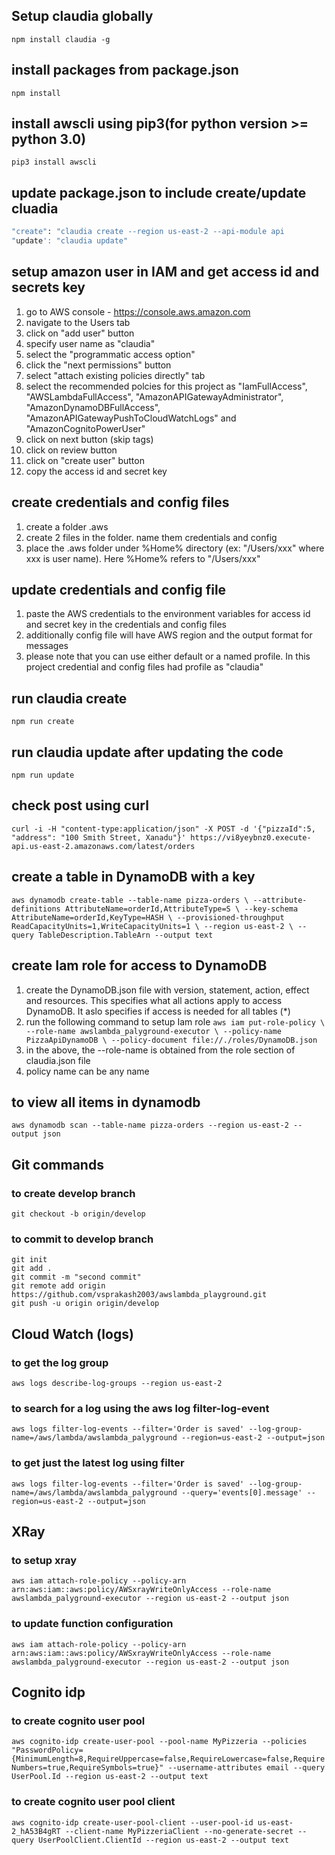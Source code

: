 ## Setup claudia globally
`npm install claudia -g`

## install packages from package.json
`npm install`

## install awscli using pip3(for python version >= python 3.0)
`pip3 install awscli`

## update package.json to include create/update cluadia 
``` bash
"create": "claudia create --region us-east-2 --api-module api
"update': "claudia update"
```

## setup amazon user in IAM and get access id and secrets key
1. go to AWS console - https://console.aws.amazon.com
2. navigate to the Users tab
3. click on "add user" button
4. specify user name as "claudia"
5. select the "programmatic access option"
6. click the "next permissions" button
7. select "attach existing policies directly" tab
8. select the recommended polcies for this project as "IamFullAccess", "AWSLambdaFullAccess", "AmazonAPIGatewayAdministrator", "AmazonDynamoDBFullAccess", "AmazonAPIGatewayPushToCloudWatchLogs" and "AmazonCognitoPowerUser"
9. click on next button (skip tags)
10. click on review button
11. click on "create user" button
12. copy the access id and secret key

## create credentials and config files
1. create a folder .aws
2. create 2 files in the folder. name them credentials and config
3. place the .aws folder under %Home% directory (ex: "/Users/xxx" where xxx is user name). Here %Home% refers to "/Users/xxx"

## update credentials and config file
1. paste the AWS credentials to the environment variables for access id and secret key in the credentials and config files
2. additionally config file will have AWS region and the output format for messages
3. please note that you can use either default or a named profile. In this project credential and config files had profile as "claudia"

## run claudia create
`npm run create`

## run claudia update after updating the code
`npm run update`

## check post using curl
`curl -i -H "content-type:application/json" -X POST -d '{"pizzaId":5, "address": "100 Smith Street, Xanadu"}' https://vi8yeybnz0.execute-api.us-east-2.amazonaws.com/latest/orders`

## create a table in DynamoDB with a key
`aws dynamodb create-table --table-name pizza-orders \
--attribute-definitions AttributeName=orderId,AttributeType=S \
--key-schema AttributeName=orderId,KeyType=HASH \
--provisioned-throughput ReadCapacityUnits=1,WriteCapacityUnits=1 \
--region us-east-2 \
--query TableDescription.TableArn --output text`

## create Iam role for access to DynamoDB
1. create the DynamoDB.json file with version, statement, action, effect and resources. This specifies what all actions apply to access DynamoDB. It aslo specifies if access is needed for all tables (*)
2. run the following command to setup Iam role
`aws iam put-role-policy \
--role-name awslambda_palyground-executor \
--policy-name PizzaApiDynamoDB \
--policy-document file://./roles/DynamoDB.json`
4. in the above, the --role-name is obtained from the role section of claudia.json file
5. policy name can be any name

## to view all items in dynamodb
`aws dynamodb scan --table-name pizza-orders --region us-east-2 --output json`

## Git commands

### to create develop branch
```git commands
git checkout -b origin/develop
```
### to commit to develop branch
```git commands
git init
git add .
git commit -m "second commit"
git remote add origin https://github.com/vsprakash2003/awslambda_playground.git
git push -u origin origin/develop
```

## Cloud Watch (logs)
### to get the log group
`aws logs describe-log-groups --region us-east-2`

### to search for a log using the aws log filter-log-event
`aws logs filter-log-events --filter='Order is saved' --log-group-name=/aws/lambda/awslambda_palyground --region=us-east-2 --output=json`

### to get just the latest log using filter
`aws logs filter-log-events --filter='Order is saved' --log-group-name=/aws/lambda/awslambda_palyground --query='events[0].message' --region=us-east-2 --output=json`

## XRay
### to setup xray
`aws iam attach-role-policy --policy-arn arn:aws:iam::aws:policy/AWSxrayWriteOnlyAccess --role-name awslambda_palyground-executor --region us-east-2 --output json`

### to update function configuration
`aws iam attach-role-policy --policy-arn arn:aws:iam::aws:policy/AWSxrayWriteOnlyAccess --role-name awslambda_palyground-executor --region us-east-2 --output json`

## Cognito idp
### to create cognito user pool
`aws cognito-idp create-user-pool --pool-name MyPizzeria --policies "PasswordPolicy={MinimumLength=8,RequireUppercase=false,RequireLowercase=false,RequireNumbers=true,RequireSymbols=true}" --username-attributes email --query UserPool.Id --region us-east-2 --output text`

### to create cognito user pool client
`aws cognito-idp create-user-pool-client --user-pool-id us-east-2_hA53B4gRT --client-name MyPizzeriaClient --no-generate-secret --query UserPoolClient.ClientId --region us-east-2 --output text`

